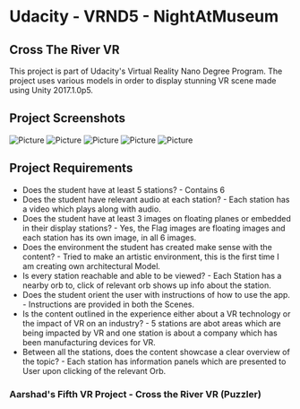 # Udacity - VRND5 - NightAtMuseum
## Cross The River VR 
This project is part of Udacity's Virtual Reality Nano Degree Program.
The project uses various models in order to display stunning VR scene made using Unity 2017.1.0p5.

## Project Screenshots

![Picture](https://github.com/aarshad786/Udacity-VRND_NightAtMuseum/tree/master/NightAtTheMuseum/ScreenShots/1.png)
![Picture](https://github.com/aarshad786/Udacity-VRND_NightAtMuseum/tree/master/NightAtTheMuseum/ScreenShots/2.png)
![Picture](https://github.com/aarshad786/Udacity-VRND_NightAtMuseum/tree/master/NightAtTheMuseum/ScreenShots/3.png)
![Picture](https://github.com/aarshad786/Udacity-VRND_NightAtMuseum/tree/master/NightAtTheMuseum/ScreenShots/4.png)
![Picture](https://github.com/aarshad786/Udacity-VRND_NightAtMuseum/tree/master/NightAtTheMuseum/ScreenShots/5.png)


## Project Requirements
* Does the student have at least 5 stations? - Contains 6
* Does the student have relevant audio at each station? - Each station has a video which plays along with audio.
* Does the student have at least 3 images on floating planes or embedded in their display stations? - Yes, the Flag images are floating images and each station has its own image, in all 6 images.
* Does the environment the student has created make sense with the content? - Tried to make an artistic environment, this is the first time I am creating own architectural Model.
* Is every station reachable and able to be viewed? - Each Station has a nearby orb to, click of relevant orb shows up info about the station.
* Does the student orient the user with instructions of how to use the app. - Instructions are provided in both the Scenes.
* Is the content outlined in the experience either about a VR technology or the impact of VR on an industry? - 5 stations are abot areas which are being impacted by VR and one station is about a company which has been manufacturing devices for VR.
* Between all the stations, does the content showcase a clear overview of the topic? - Each station has information panels which are presented to User upon clicking of the relevant Orb.

### Aarshad's Fifth VR Project - Cross the River VR (Puzzler)
